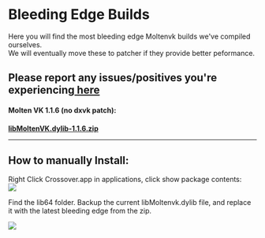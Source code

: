 <h1> Bleeding Edge Builds </h1>

Here you will find the most bleeding edge Moltenvk builds we've compiled ourselves. <br>
We will eventually move these to patcher if they provide better peformance.

<h2>Please report any issues/positives you're experiencing<a href="https://github.com/seathasky/FF14-MAC_ModSupport/issues/16"> here</a></h2>


<h4>Molten VK 1.1.6 (no dxvk patch):<h4>    
<a href="https://github.com/seathasky/FF14-MAC_ModSupport/raw/main/Public%20Testing/Moltenvk/Moltenvk%201.1.6/libMoltenVK.dylib-1.1.6.zip">libMoltenVK.dylib-1.1.6.zip</a> 

---  
  
  <h2>How to manually Install:</h2>
  
  Right Click Crossover.app in applications, click show package contents:<br>
  <img src=https://raw.githubusercontent.com/seathasky/FF14-MAC_ModSupport/main/Public%20Testing/Moltenvk/Moltenvk%201.1.6/CrossoverShow.png> <br>
  
  
 Find the lib64 folder. Backup the current libMoltenvk.dylib file, and replace it with the latest bleeding edge from the zip.<br>
  
  <img src=https://github.com/seathasky/FF14-MAC_ModSupport/raw/main/Public%20Testing/Moltenvk/Moltenvk%201.1.6/InstallMoltenVK.png>
                                                                                                                                  
  

  

